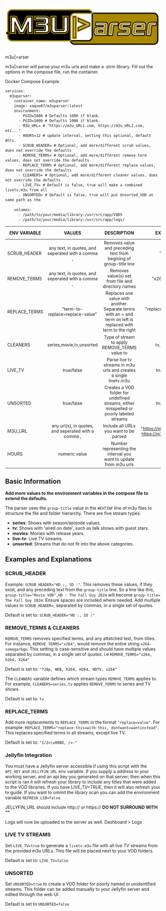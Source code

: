 ![m3uparser](./parser/assets/other_img/logo.png)

m3u|>arser

m3u|>arser will parse your m3u urls and make a .strm library. Fill out the options in the compose file, run the container.

Docker Compose Example

```
services:
  m3uparser:
    container_name: m3uparser
    image: xaque87/m3uparser:latest
    environment:
      - PUID=1000 # Defaults 1000 if blank.
      - PGID=1000 # Defaults 1000 if blank.
      - M3U_URL= # "https://m3u_URL1.com, https://m3u_URL2.com, etc..."
      - HOURS=12 # update interval, setting this optional, default 8hrs.
      - SCRUB_HEADER= # Optional, add more/different scrub values, does not override the defaults
      - REMOVE_TERMS= # Optional, add more/different remove term values, does not override the defaults
      - REPLACE_TERMS # Optional, add more/different replace values, does not override the defaults
      - CLEANERS= # Optional, add more/different cleaner values, does not override the defaults
      - LIVE_TV= # Default is false, true will make a combined livetv.m3u from all 
      - UNSORTED= # Default is false, true will put Unsorted_VOD at same path as the 

    volumes:
      - /path/to/your/media/library:/usr/src/app/VODS
      - /path/to/your/media/library:/usr/src/app/logs/
```

| ENV VARIABLE  | VALUES                                              | DESCRIPTION                                                                                                   | EXAMPLE                                      | DEFAULT VALUES                      |
| ------------- |:---------------------------------------------------:|:-------------------------------------------------------------------------------------------------------------:|:--------------------------------------------:|:-----------------------------------:|
| SCRUB_HEADER  | any text, in quotes, and seperated with a comma ,   | Removes value and preceding text from begining of group-title line                                            | "HD :"                                       | "HD :, SD :"                        |
| REMOVE_TERMS  | any text, in quotes, and seperated with a comma ,   | Removes value(s) set from file and directory names                                                            | "x264, 720p"                                 | "720p, WEB, h264, H264, HDTV, x264" |
| REPLACE_TERMS | "term-to-replace=replace-value"                     | Replaces one value with another. Separate terms with an = and term on left is replaced with term to the right | "replace-this=with-this"                     | "1/2=\u00BD, /=-"                   |
| CLEANERS      | series,movie,tv,unsorted                            | Type of stream to apply REMOVE_TERMS value to                                                                 | tv, movies                                   | tv                                  |
| LIVE_TV       | true/false                                          | Parse live tv streams in m3u urls and creates a single livetv.m3u                                             | true/false                                   | false                               |
| UNSORTED      | true/false                                          | Creates a VOD folder for undefined streams, either misspelled or poorly labeled streams                       | true/false                                   | false                               |
| M3U_URL       | any url(s), in quotes, and seperated with a comma , | Include all URLs you want to be parsed                                                                        | "https://m3u_URL1.com, https://m3u_URL2.com" | n/a                                 |
| HOURS         | numeric value                                       | Number representing the interval you want to update from m3u urls                                             | 12                                           | 8                                   |

## Basic Information

**Add more values to the environment variables in the compose file to extend the defaults.**

The parser uses the `group-title` value in the `#EXTINF` line of m3u files to structure the file and folder hierarchy. There are five stream types:

- **series**: Shows with season/episode values.
- **tv**: Shows with 'aired on date', such as talk shows with guest stars.
- **movies**: Movies with release years.
- **live-tv**: Live TV streams.
- **unsorted**: Streams that do not fit into the above categories.

## Examples and Explanations

### SCRUB_HEADER

Example: `SCRUB_HEADER="HD :, SD :"`. This removes these values, if they exist, and any preceding text from the `group-title` line. So a line like this, `group-title="Movie VOD",HD : The Fall Guy 2024` will become `group-title= The Fall Guy 2024`. Ensure spaces are included where needed. Add multiple values to `SCRUB_HEADER=`, separated by commas, in a single set of quotes.

Default is set to: `SCRUB_HEADER="HD :, SD :"`

### REMOVE_TERMS & CLEANERS

`REMOVE_TERMS` removes specified terms, and any attatched text, from titles. For instance, `REMOVE_TERMS="x264"`, would remove the entire string `x264-somegarbge`. This setting is case-sensitive and should have multiple values separated by commas, in a single set of quotes. i.e `REMOVE_TERMS="x264, h264, X264"`

Default is set to: `"720p, WEB, h264, H264, HDTV, x264"`

The `CLEANERS` variable defines which stream types `REMOVE_TERMS` applies to. For example, `CLEANERS=series,tv` applies `REMOVE_TERMS` to series and TV shows.

Default is set to: `tv`

### REPLACE_TERMS

Add more replacements to `REPLACE_TERMS` in the format `"replace=value"`. For example: `REPLACE_TERMS="replace-this=with-this, dontwant=wantinstead"`. This replaces specified terms in all streams, except live TV.

Default is set to: `"1/2=\u00BD, /=-"`

### Jellyfin Integration

You must have a Jellyfin server accessible if using this script with the `API_KEY` and `JELLYFIN_URL` env variable. If you supply a address to your working server, and an api key you generated on that server; then when this script is ran it will refresh your library to include any titles that were added to the VOD libraries. If you have LIVE_TV=TRUE, then it will also refresh your tv guide. If you want to ommit the library scan you can add the environment variable `REFRESH_LIB=false`.

JELLYFIN_URL should include http:// or https:// **DO NOT SURROUND WITH ""**


Logs will now be uploaded to the server as well. Dashboard > Logs

### LIVE TV STREAMS

Set `LIVE_TV=true` to generate a `livetv.m3u` file with all live TV streams from the provided m3u URLs. This file will be placed next to your VOD folders.

Default is set to: `LIVE_TV=false`

### UNSORTED

Set `UNSORTED=true` to create a VOD folder for poorly named or unidentified streams. This folder can be added manually to your Jellyfin server and edited through the web UI.

Default is set to `UNSORTED=false`
